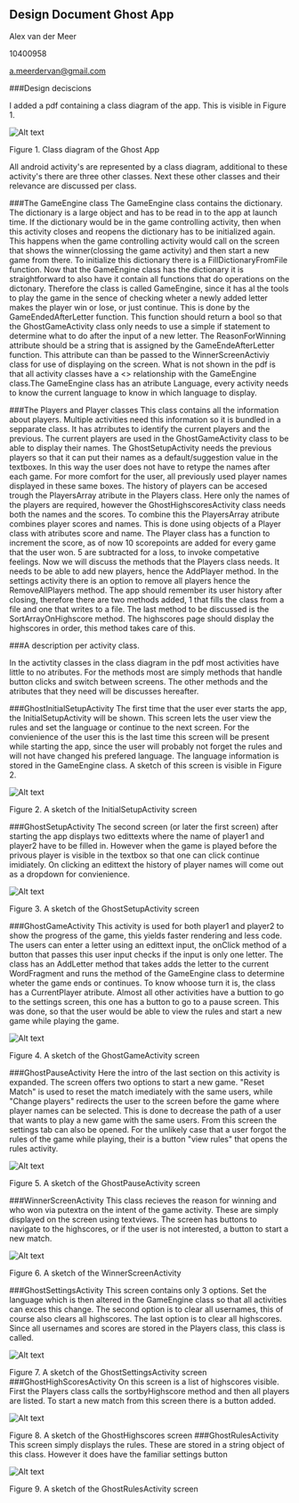 ## Design Document Ghost App

Alex van der Meer

10400958

a.meerdervan@gmail.com

###Design deciscions

I added a pdf containing a class diagram of the app. This is visible in Figure 1. 

![Alt text](UML.jpg)

Figure 1. Class diagram of the Ghost App

All android activity's are represented by a class diagram, additional to these activity's there are three other classes. 
Next these other classes and their relevance are discussed per class. 

###The GameEngine class
The GameEngine class contains the dictionary. The dictionary is a large object and has to be read in to the app at launch time. If the dictionary would be in the game controlling activity, then when this activity closes and reopens the dictionary has to be initialized again. This happens when the game controlling activity would call on the screen that shows the winner(clossing the game activity) and then start a new game from there. To initialize this dictionary there is a FillDictionaryFromFile function. 
Now that the GameEngine class has the dictionary it is straightforward to also have it contain all functions that do operations on the dictonary. Therefore the class is called GameEngine, since it has al the tools to play the game in the sence of checking wheter a newly added letter makes the player win or lose, or just continue. This is done by the GameEndedAfterLetter function. This function should return a bool so that the GhostGameActivity class only needs to use a simple if statement to determine what to do after the input of a new letter. The ReasonForWinning attribute should be a string that is assigned by the GameEndeAfterLetter function. This attribute can than be passed to the WinnerScreenActiviy class for use of displaying on the screen.
What is not shown in the pdf is that all activity classes have a <<uses>> relationship with the GameEngine class.The GameEngine class has an atribute Language, every activity needs to know the current language to know in which language to display. 

###The Players and Player classes
This class contains all the information about players. Multiple activities need this information so it is bundled in a sepparate class. It has atrributes to identify the current players and the previous. 
The current players are used in the GhostGameActivity class to be able to display their names. The GhostSetupActivity needs the previous players so that it can put their names as a default/suggestion value in the textboxes. In this way the user does not have to retype the names after each game.
For more comfort for the user, all previously used player names displayed in these same boxes. The history of players can be accesed trough the PlayersArray atribute in the Players class. Here only the names of the players are required, however the GhostHighscoresActivity class needs both the names and the scores. To combine this the PlayersArray atribute combines player scores and names. This is done using objects of a Player class with atributes score and name. The Player class has a function to increment the score, as of now 10 scorepoints are added for every game that the user won. 5 are subtracted for a loss, to invoke competative feelings. 
Now we will discuss the methods that the Players class needs. It needs to be able to add new players, hence the AddPlayer method. In the settings activity there is an option to remove all players hence the RemoveAllPlayers method. The app should remember its user history after closing, therefore there are two methods added, 1 that fills the class from a file and one that writes to a file. 
The last method to be discussed is the SortArrayOnHighscore method. The highscores page should display the highscores in order, this method takes care of this. 

###A description per activity class. 

In the activtity classes in the class diagram in the pdf most activities have little to no atributes. For the methods most are simply methods that handle button clicks and switch between screens. 
The other methods and the atributes that they need will be discusses hereafter. 

###GhostInitialSetupActivity
The first time that the user ever starts the app, the InitialSetupActivity will be shown. This screen lets the user view the rules and set the language or continue to the next screen. For the convienience of the user this is the last time this screen will be present while starting the app, since the user will probably not forget the rules and will not have changed his prefered language. The language information is stored in the GameEngine class. 
A sketch of this screen is visible in Figure 2. 

![Alt text](GISAS.jpg)

Figure 2. A sketch of the InitialSetupActivity screen

###GhostSetupActivity
The second screen (or later the first screen) after starting the app displays two edittexts where the name of player1 and player2 have to be filled in. However when the game is played before the privous player is visible in the textbox so that one can click continue imidiately. On clicking an edittext the history of player names will come out as a dropdown for convienience. 

![Alt text](GSAS.jpg)

Figure 3. A sketch of the GhostSetupActivity screen

###GhostGameActivity
This activity is used for both player1 and player2 to show the progress of the game, this yields faster rendering and less code. The users can enter a letter using an edittext input, the onClick method of a button that passes this user input checks if the input is only one letter. The class has an AddLetter method that takes adds the letter to the current WordFragment and runs the method of the GameEngine class to determine wheter the game ends or continues. To know whoose turn it is, the class has a CurrentPlayer atribute. Almost all other activities have a buttion to go to the settings screen, this one has a button to go to a pause screen. This was done, so that the user would be able to view the rules and start a new game while playing the game.

![Alt text](GGAS.jpg)

Figure 4. A sketch of the GhostGameActivity screen 

###GhostPauseActivity
Here the intro of the last section on this activity is expanded. The screen offers two options to start a new game. "Reset Match" is used to reset the match imediately with the same users, while "Change players" redirects the user to the screen before the game where player names can be selected. This is done to decrease the path of a user that wants to play a new game with the same users. From this screen the settings tab can also be opened. For the unlikely case that a user forgot the rules of the game while playing, their is a button "view rules" that opens the rules activity. 

![Alt text](GPAS.jpg)

Figure 5. A sketch of the GhostPauseActivity screen 

###WinnerScreenActivity
This class recieves the reason for winning and who won via putextra on the intent of the game activity. These are simply displayed on the screen using textviews. The screen has buttons to navigate to the highscores, or if the user is not interested, a button to start a new match. 

![Alt text](GWSAS.jpg)

Figure 6. A sketch of the WinnerScreenActivity

###GhostSettingsActivity
This screen contains only 3 options. Set the language which is then altered in the GameEngine class so that all activities can exces this change. The second option is to clear all usernames, this of course also clears all highscores. The last option is to clear all highscores. Since all usernames and scores are stored in the Players class, this class is called. 

![Alt text](settings.jpg)

Figure 7. A sketch of the GhostSettingsActivity screen 
###GhostHighScoresActivity
On this screen is a list of highscores visible. First the Players class calls the sortbyHighscore method and then all players are listed. To start a new match from this screen there is a button added. 

![Alt text](GHAS.jpg)

Figure 8. A sketch of the GhostHighscores screen
###GhostRulesActivity
This screen simply displays the rules. These are stored in a string object of this class. 
However it does have the familiar settings button

![Alt text](GRAS.jpg)

Figure 9. A sketch of the GhostRulesActivity screen  


